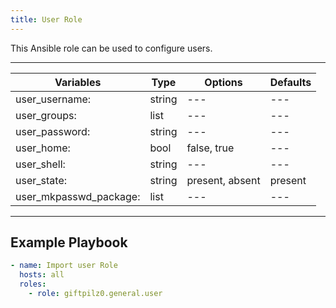 ```yaml
---
title: User Role
---
```


This Ansible role can be used to configure users.

______________________________________________________________________

| Variables              | Type   | Options         | Defaults |
| ---------------------- | ------ | --------------- | -------- |
| user_username:         | string | ---             | ---      |
| user_groups:           | list   | ---             | ---      |
| user_password:         | string | ---             | ---      |
| user_home:             | bool   | false, true     | ---      |
| user_shell:            | string | ---             | ---      |
| user_state:            | string | present, absent | present  |
| user_mkpasswd_package: | list   | ---             | ---      |

______________________________________________________________________

## Example Playbook

```yaml
- name: Import user Role
  hosts: all
  roles:
    - role: giftpilz0.general.user
```
